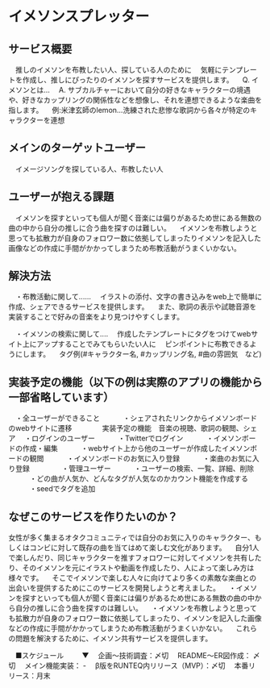 # イメソンスプレッター

## サービス概要
　推しのイメソンを布教したい人、探している人のために
　気軽にテンプレートを作成し、推しにぴったりのイメソンを探すサービスを提供します。
　Q. イメソンとは...
　A. サブカルチャーにおいて自分の好きなキャラクターの境遇や、好きなカップリングの関係性などを想像し、それを連想できるような楽曲を指します。
　例:米津玄師のlemon...洗練された悲惨な歌詞から各々が特定のキャラクターを連想

## メインのターゲットユーザー
　イメージソングを探している人、布教したい人
　
## ユーザーが抱える課題
　イメソンを探すといっても個人が聞く音楽には偏りがあるため世にある無数の曲の中から自分の推しに合う曲を探すのは難しい。
　イメソンを布教しようと思っても拡散力が自身のフォロワー数に依拠してしまったりイメソンを記入した画像などの作成に手間がかかってしまうため布教活動がうまくいかない。

## 解決方法
　・布教活動に関して......
　イラストの添付、文字の書き込みをweb上で簡単に作成、シェアできるサービスを提供します。
　また、歌詞の表示や試聴音源を実装することで好みの音楽をより見つけやすくします。

　・イメソンの検索に関して....
　作成したテンプレートにタグをつけてwebサイト上にアップすることでみてもらいたい人に
　ピンポイントに布教できるようにします。
　タグ例(#キャラクター名, #カップリング名, #曲の雰囲気　など)

## 実装予定の機能（以下の例は実際のアプリの機能から一部省略しています）
　・全ユーザーができること
　　　・シェアされたリンクからイメソンボードのwebサイトに遷移
　　　　実装予定の機能　音楽の視聴、歌詞の観閲、シェア
　・ログインのユーザー
　　　・Twitterでログイン
　　　・イメソンボードの作成・編集
　　　・webサイト上から他のユーザーが作成したイメソンボードの観閲
　　　・イメソンボードのお気に入り登録
　　　・楽曲のお気に入り登録
　　　
　・管理ユーザー
　　　・ユーザーの検索、一覧、詳細、削除
　　　・どの曲が人気か、どんなタグが人気なのかカウント機能を作成する
　　　・seedでタグを追加
　

## なぜこのサービスを作りたいのか？
  女性が多く集まるオタクコミュニティでは自分のお気に入りのキャラクター、もしくはコンビに対して既存の曲を当てはめて楽しむ文化があります。
　自分1人で楽しんだり、同じキャラクターを推すフォロワーに対してイメソンを共有したり、そのイメソンを元にイラストや動画を作成したり、人によって楽しみ方は様々です。
　そこでイメソンで楽しむ人々に向けてより多くの素敵な楽曲との出会いを提供するためにこのサービスを開発しようと考えました。
　・イメソンを探すといっても個人が聞く音楽には偏りがあるため世にある無数の曲の中から自分の推しに合う曲を探すのは難しい。
　・イメソンを布教しようと思っても拡散力が自身のフォロワー数に依拠してしまったり、イメソンを記入した画像などの作成に手間がかかってしまうため布教活動がうまくいかない。
　これらの問題を解決するために、イメソン共有サービスを提供します。
　

　■スケジュール
　
　▼
　企画〜技術調査：〆切
　README〜ER図作成： 〆切
　メイン機能実装： - 
　β版をRUNTEQ内リリース（MVP）：〆切
　本番リリース：月末
